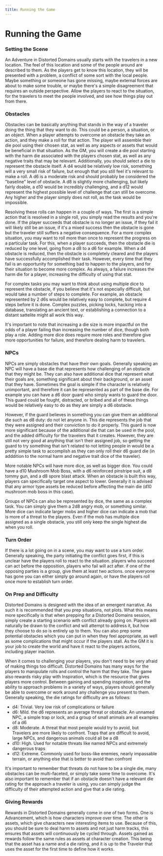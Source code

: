 ```yaml
---
title: Running the Game
---
```

# Running the Game

### Setting the Scene

An Adventure in Distorted Domains usually starts with the travelers in a new location. The feel of this location and some of the people around are described to them. As the players get to know this location, they will be presented with a problem, a conflict of some sort with the local people. Maybe something or someone has gone missing, maybe external forces are about to make some trouble, or maybe there's a simple disagreement that requires an outside perspective. Allow the players to react to the situation, for the travelers to meet the people involved, and see how things play out from there. 

### Obstacles

Obstacles can be basically anything that stands in the way of a traveler doing the thing that they want to do. This could be a person, a situation, or an object. When a player attempts to overcome an obstacle they take an action, and they make a roll for that action. The player will assemble their die pool using their chosen stat, as well as any aspects or assets that would be beneficial in that situation. As the GM, you will create a die pool starting with the harm die associated with the players chosen stat, as well as any negative traits that may be relevant. Additionally, you should select a die to represent the obstacle itself. A d4 would be relatively low risk, something will a very small risk of failure, but enough that you still feel it's relevant to make a roll. A d6 is a moderate risk and should probably be considered the "baseline" level of obstacle. A d8 is slightly more challenging, but likely fairly doable, a d10 would be incredibly challenging, and a d12 would represent the highest possible level of challenge that can still be overcome. Any higher and the player simply does not roll, as the task would be impossible.

Resolving these rolls can happen in a couple of ways. The first is a simple action that is resolved in a single roll, you simply read the results and you're done. If the player succeeds that obstacle is no longer an issue, if they fail it will likely still be an issue, if it's a mixed success then the obstacle is gone but the traveler still suffers a negative consequence. For a more complex situation, you may want to roll more than once to represent the progress on a particular task. For this, when a player succeeds, then the obstacle die is reduced by one level, going from a d8 to a d6 for example. When a d4 obstacle is reduced, then the obstacle is completely cleared and the players have successfully accomplished their task. However, every time that they fail is an opportunity for something bad to happen to the players, and for their situation to become more complex. As always, a failure increases the harm die for a player, increasing the difficulty of using that stat. 

For complex tasks you may want to think about using multiple dice to represent the obstacle, if you believe that it's not especially difficult, but would take a number of steps to complete. For example, an obstacle represented by 2 d6s would be relatively easy to complete, but require 4 steps before it is done. Complex puzzles, picking locks, hacking into a database, translating an ancient text, or establishing a connection to a distant sattelite might all work this way. 

It's important to note that increasing a die size is more impactful on the odds of a player failing than increasing the number of dice, though both play a role. Adding more dice does require more roles and therefore give more opportunities for failure, and therefore dealing harm to travelers.

### NPCs

NPCs are simply obstacles that have their own goals. Generally speaking an NPC will have a base die that represents how challenging of an obstacle that they might be. They can also have additional dice that represent what their goals are, something significant about their background, or an asset that they have. Sometimes the goal is simple if the character is relatively unimportant, and therefore it can be represented as part of the base die. For example you can have a d6 door guard who simply wants to guard the door. This guard could be fought, distracted, or bribed and all of these things would be relatively easy to do as they are simply a d6 obstacle. 

However, if the guard believes in something you can give them an additional die such as d8 duty: do not let anyone in. This die represents the job that they were assigned and their conviction to do it properly. This guard is now more significant because of the additional die that can be used in the pool, and the added difficulty for the travelers that it creates. However, they are still not very good at anything that isn't their assigned job, so getting the guard to try something that isn't related to not letting people in would be a pretty simple task to accomplish as they can only roll their d6 guard die (in adddition to the normal harm and negative trait dice of the traveler).

More notable NPCs will have more dice, as well as bigger dice. You could have a d10 Mushroom Mob Boss, with a d6 reinforced pinstripe suit, a d8 tommy gun, and a d8 spore blast attack. When an obstacle is built this way, players can specifically target one aspect to lower. Generally it is advised that any armor type assets be reduced before affecting the main die (d10 mushroom mob boss in this case).

Groups of NPCs can also be represented by dice, the same as a complex task. You can simply give them a 2d8 angry mob, or something similar. More dice can indicate larger mobs and higher dice can indicate a mob that is more of a threat to the players. Even if the mob has multiple dice assigned as a single obstacle, you still only keep the single highest die when you roll.

### Turn Order

If there is a lot going on in a scene, you may want to use a turn order. Generally speaking, the party initiating the conflict goes first, if this is unclear have the players roll to react to the situation. players who succeed can act before the opposition, players who fail will act after. if one of the opposing parties is a group, give them at least two actions. once everyone has gone you can either simply go around again, or have the players roll once more to establish turn order.

### On Prep and Difficulty

Distorted Domains is designed with the idea of an emergent narrative. As such it is recommended that you prep situations, not plots. What this means more specifically is that when prepping for a Distorted Domains session, simply create a starting scenario with conflict already going on. Players will naturally be drawn to the conflict and will attempt to address it, but how they choose to do so is entirely up to them. You can also prep some potential obstacles which you can put in when they feel appropriate, as well as some complications that might occur if the players stall. As the GM it is your job to create the world and have it react to the players actions, including player inaction.

When it comes to challenging your players, you don't need to be very afraid of making things too difficult. Distorted Domains has many ways for the players to manipulate rolls and control the harm that they take. The game also rewards risky play with Inspiration, which is the resource that gives players more control. Between gaining and spending inspiration, and the ability to approach problems in a variety of ways, players should generally be able to overcome or work around any challenge you present to them. Generally speaking, the die ratings for difficulty are as follows:

- d4: Trivial. Very low risk of complications or failure
- d6: Mild. the d6 represents an average threat or obstacle. An unnamed NPC, a simple trap or lock, and a group of small animals are all examples of a d6
- d8: Moderate. A threat that most people would try to avoid, but Travelers are more likely to confront. Traps that are difficult to avoid, large NPCs, and dangerous animals could all be a d8
- d10: High. Used for notable threats like named NPCs and extremely dangerous traps
- d12: Extreme. Commonly used for boss-like enemies, nearly impassable terrain, or anything else that is better to avoid than confront

It's important to remember that threats do not have to be a single die, many obstacles can be multi-faceted, or simply take some time to overcome. It's also important to remember that if an obstacle doesn't have a relevant die rating for the approach a traveler is using, you can simply judge the difficulty of their attempted action and give that a die rating.

### Giving Rewards

Rewards in Distorted Domains generally come in one of two forms. One is Advancement, which is how characters improve over time. The other is assets, which give characters new interesting items to use. Because of this, you should be sure to deal harm to assets and not just harm tracks, this ensures that assets will continuously be cycled through. Assets gained as rewards follow the same rules as assets at character creation. This being that the asset has a name and a die rating, and it is up to the Traveler that uses the asset for the first time to define how it works.